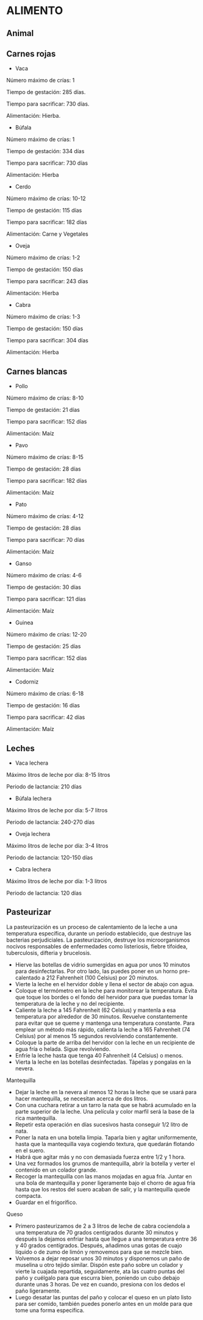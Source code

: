 ALIMENTO
=

Animal
-
Carnes rojas
-

- Vaca

Número máximo de crías: 1

Tiempo de gestación: 285 días.

Tiempo para sacrificar: 730 días.

Alimentación: Hierba.





- Búfala

Número máximo de crías: 1

Tiempo de gestación: 334 días

Tiempo para sacrificar: 730 días

Alimentación: Hierba


- Cerdo

Número máximo de crías: 10-12

Tiempo de gestación: 115 días

Tiempo para sacrificar: 182 días

Alimentación: Carne y Vegetales


- Oveja

Número máximo de crías: 1-2

Tiempo de gestación: 150 días

Tiempo para sacrificar: 243 días

Alimentación: Hierba


- Cabra

Número máximo de crías: 1-3

Tiempo de gestación: 150 días

Tiempo para sacrificar: 304 días

Alimentación: Hierba


Carnes blancas
-


- Pollo

Número máximo de crías: 8-10

Tiempo de gestación: 21 días

Tiempo para sacrificar: 152 días

Alimentación: Maíz


- Pavo

Número máximo de crías: 8-15

Tiempo de gestación: 28 días

Tiempo para sacrificar: 182 días

Alimentación: Maíz


- Pato

Número máximo de crías: 4-12

Tiempo de gestación: 28 días

Tiempo para sacrificar: 70 días

Alimentación: Maíz


- Ganso

Número máximo de crías: 4-6

Tiempo de gestación: 30 días

Tiempo para sacrificar: 121 días

Alimentación: Maíz


- Guinea

Número máximo de crías: 12-20

Tiempo de gestación: 25 días

Tiempo para sacrificar: 152 días

Alimentación: Maíz


- Codorniz

Número máximo de crías: 6-18

Tiempo de gestación: 16 días

Tiempo para sacrificar: 42 días

Alimentación: Maíz

Leches
-

- Vaca lechera

Máximo litros de leche por día: 8-15 litros

Periodo de lactancia: 210 días


- Búfala lechera

Máximo litros de leche por día: 5-7 litros

Periodo de lactancia: 240-270 días


- Oveja lechera

Máximo litros de leche por día: 3-4 litros

Periodo de lactancia: 120-150 días


- Cabra lechera

Máximo litros de leche por día: 1-3 litros

Periodo de lactancia: 120 días

Pasteurizar
-
La pasteurización es un proceso de calentamiento de la leche a una temperatura específica, durante un período establecido, que destruye las bacterias perjudiciales. La pasteurización, destruye los microorganismos nocivos responsables de enfermedades como listeriosis, fiebre tifoidea, tuberculosis, difteria y brucelosis.

- Hierve las botellas de vidrio sumergidas en agua por unos 10 minutos para desinfectarlas. Por otro lado, las puedes poner en un horno pre-calentado a 212 Fahrenheit (100 Celsius) por 20 minutos.
- Vierte la leche en el hervidor doble y llena el sector de abajo con agua.
- Coloque el termómetro en la leche para monitorear la temperatura. Evita que toque los bordes o el fondo del hervidor para que puedas tomar la temperatura de la leche y no del recipiente.
- Caliente la leche a 145 Fahrenheit (62 Celsius) y mantenla a esa temperatura por alrededor de 30 minutos. Revuelve constantemente para evitar que se queme y mantenga una temperatura constante. Para emplear un método más rápido, calienta la leche a 165 Fahrenheit (74 Celsius) por al menos 15 segundos revolviendo constantemente.
- Coloque la parte de arriba del hervidor con la leche en un recipiente de agua fría o helada. Sigue revolviendo.
- Enfríe la leche hasta que tenga 40 Fahrenheit (4 Celsius) o menos.
- Vierta la leche en las botellas desinfectadas. Tápelas y pongalas en la nevera.

Mantequilla
- Dejar la leche en la nevera al menos 12 horas la leche que se usará para hacer mantequilla, se necesitan acerca de dos litros.
- Con una cuchara retirar a un tarro la nata que se habrá acumulado en la parte superior de la leche. Una película y color marfil será la base de la rica mantequilla.
- Repetir esta operación en días sucesivos hasta conseguir 1/2 litro de nata.
- Poner la nata en una botella limpia. Taparla bien y agitar uniformemente, hasta que la mantequilla vaya cogiendo textura, que quedarán flotando en el suero.
- Habrá que agitar más y no con demasiada fuerza entre 1/2 y 1 hora.
- Una vez formados los grumos de mantequilla, abrir la botella y verter el contenido en un colador grande.
- Recoger la mantequilla con las manos mojadas en agua fría. Juntar en una bola de mantequilla y poner ligeramente bajo el chorro de agua fría hasta que los restos del suero acaban de salir, y la mantequilla quede compacta.
- Guardar en el frigorífico.

Queso
- Primero pasteurizamos de 2 a 3 litros de leche de cabra cociendola a una temperatura de 70 grados centígrados durante 30 minutos y después la dejamos enfriar hasta que llegue a una temperatura entre 36 y 40 grados centígrados. Después, añadimos unas gotas de cuajo líquido o de zumo de limón y removemos para que se mezcle bien.
- Volvemos a dejar reposar unos 30 minutos y disponemos un paño de muselina u otro tejido similar. Dispón este paño sobre un colador y vierte la cuajada repartida, seguidamente, ata las cuatro puntas del paño y cuélgalo para que escurra bien, poniendo un cubo debajo durante unas 3 horas. De vez en cuando, presiona con los dedos el paño ligeramente.
- Luego desatar las puntas del paño y colocar el queso en un plato listo para ser comido, también puedes ponerlo antes en un molde para que tome una forma específica.
